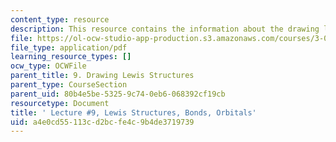 ```yaml
---
content_type: resource
description: This resource contains the information about the drawing lewis structures.
file: https://ol-ocw-studio-app-production.s3.amazonaws.com/courses/3-091sc-introduction-to-solid-state-chemistry-fall-2010/a4e0cd55113cd2bcfe4c9b4de3719739_MIT3_091SCF09_lec9.pdf
file_type: application/pdf
learning_resource_types: []
ocw_type: OCWFile
parent_title: 9. Drawing Lewis Structures
parent_type: CourseSection
parent_uid: 80b4e5be-5325-9c74-0eb6-068392cf19cb
resourcetype: Document
title: ' Lecture #9, Lewis Structures, Bonds, Orbitals'
uid: a4e0cd55-113c-d2bc-fe4c-9b4de3719739
---
```

